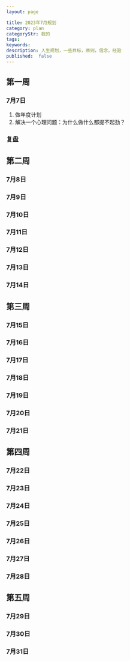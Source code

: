 ```yaml
---
layout: page

title: 2023年7月规划
category: plan
categoryStr: 我的
tags:
keywords:
description: 人生规划，一些目标，原则，信念，经验
published:  false
---
```


## 第一周
### 7月7日
1. 做年度计划
2. 解决一个心理问题：为什么做什么都提不起劲？
### 复盘
## 第二周
### 7月8日
### 7月9日
### 7月10日
### 7月11日
### 7月12日
### 7月13日
### 7月14日
## 第三周
### 7月15日
### 7月16日
### 7月17日
### 7月18日
### 7月19日
### 7月20日
### 7月21日
## 第四周
### 7月22日
### 7月23日
### 7月24日
### 7月25日
### 7月26日
### 7月27日
### 7月28日
## 第五周
### 7月29日
### 7月30日
### 7月31日